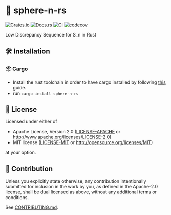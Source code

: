 # 🏐 sphere-n-rs

[![Crates.io](https://img.shields.io/crates/v/sphere-n-rs.svg)](https://crates.io/crates/sphere-n-rs)
[![Docs.rs](https://docs.rs/sphere-n-rs/badge.svg)](https://docs.rs/sphere-n-rs)
[![CI](https://github.com/luk036/sphere-n-rs/workflows/CI/badge.svg)](https://github.com/luk036/sphere-n-rs/actions)
[![codecov](https://codecov.io/gh/luk036/sphere-n-rs/graph/badge.svg?token=2naWVCVeCb)](https://codecov.io/gh/luk036/sphere-n-rs)

Low Discrepancy Sequence for S_n in Rust

## 🛠️ Installation

### 📦 Cargo

- Install the rust toolchain in order to have cargo installed by following
  [this](https://www.rust-lang.org/tools/install) guide.
- run `cargo install sphere-n-rs`

## 📜 License

Licensed under either of

- Apache License, Version 2.0
  ([LICENSE-APACHE](LICENSE-APACHE) or http://www.apache.org/licenses/LICENSE-2.0)
- MIT license
  ([LICENSE-MIT](LICENSE-MIT) or http://opensource.org/licenses/MIT)

at your option.

## 🤝 Contribution

Unless you explicitly state otherwise, any contribution intentionally submitted
for inclusion in the work by you, as defined in the Apache-2.0 license, shall be
dual licensed as above, without any additional terms or conditions.

See [CONTRIBUTING.md](CONTRIBUTING.md).
